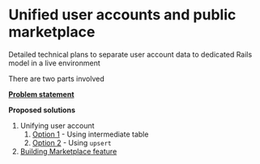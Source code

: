 # Unified user accounts and public marketplace

Detailed technical plans to separate user account data to dedicated Rails model in a live environment

There are two parts involved

**[Problem statement](./1_problem_document.md)**

**Proposed solutions**

1. Unifying user account
   1. [Option 1](./2_unified_user_accounts.md) - Using intermediate table
   2. [Option 2](./2.1_unified_user_accounts_with_upsert.md) - Using `upsert`
2. [Building Marketplace feature](./3_unified_campaign_model.md)
